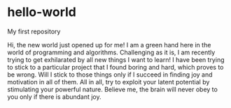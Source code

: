 # hello-world
My first repository

Hi, the new world just opened up for me! I am a green hand here in the world of programming and algorithms. Challenging as it is, I am recently trying to get exhilarated by all new things I want to learn! I have been trying to stick to a particular project that I found boring and hard, which proves to be wrong. Will I stick to those things only if I succeed in finding joy and motivation in all of them. All in all, try to exploit your latent potential by stimulating your powerful nature. Believe me, the brain will never obey to you only if there is abundant joy.
